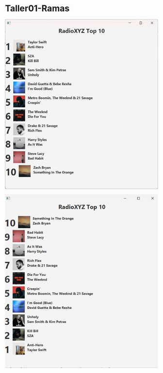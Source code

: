 # Taller01-Ramas



![Captura](cap_switch_artista_titulo.jpg)

![Captura de resultado](top_descendente.png)

